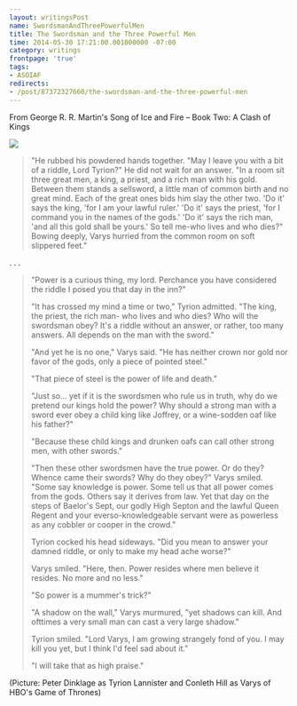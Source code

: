 ```yaml
---
layout: writingsPost
name: SwordsmanAndThreePowerfulMen
title: The Swordsman and the Three Powerful Men
time: 2014-05-30 17:21:00.001000000 -07:00
category: writings
frontpage: 'true'
tags:
- ASOIAF
redirects:
- /post/87372327660/the-swordsman-and-the-three-powerful-men
---
```


From George R. R. Martin's Song of Ice and Fire – Book Two: A Clash of Kings

<img class="imageInCenter" src="{{ site.imgFolder_writings }}{{ page.name }}/TyrionAndVarys.png">

<blockquote>
"He rubbed his powdered hands together. "May I leave you with a bit of a riddle, Lord Tyrion?" He did not wait for an answer. "In a room sit three great men, a king, a priest, and a rich man with his gold. Between them stands a sellsword, a little man of common birth and no great mind. Each of the great ones bids him slay the other two. 'Do it' says the king, 'for I am your lawful ruler.' 'Do it' says the priest, 'for I command you in the names of the gods.' 'Do it' says the rich man, 'and all this gold shall be yours.' So tell me-who lives and who dies?" Bowing deeply, Varys hurried from the common room on soft slippered feet."
</blockquote>
. . .

<blockquote>
"Power is a curious thing, my lord. Perchance you have considered the riddle I posed you that day in the inn?"<br/>

"It has crossed my mind a time or two," Tyrion admitted. "The king, the priest, the rich man- who lives and who dies? Who will the swordsman obey? It's a riddle without an answer, or rather, too many answers. All depends on the man with the sword."<br/>

"And yet he is no one," Varys said. "He has neither crown nor gold nor favor of the gods, only a piece of pointed steel."<br/>

"That piece of steel is the power of life and death."<br/>

"Just so... yet if it is the swordsmen who rule us in truth, why do we pretend our kings hold the power? Why should a strong man with a sword ever obey a child king like Joffrey, or a wine-sodden oaf like his father?"<br/>

"Because these child kings and drunken oafs can call other strong men, with other swords."<br/>

"Then these other swordsmen have the true power. Or do they? Whence came their swords? Why do they obey?" Varys smiled. "Some say knowledge is power. Some tell us that all power comes from the gods. Others say it derives from law. Yet that day on the steps of Baelor's Sept, our godly High Septon and the lawful Queen Regent and your everso-knowledgeable servant were as powerless as any cobbler or cooper in the crowd."<br/>

Tyrion cocked his head sideways. "Did you mean to answer your damned riddle, or only to make my head ache worse?"<br/>

Varys smiled. "Here, then. Power resides where men believe it resides. No more and no less."<br/>

"So power is a mummer's trick?"<br/>

"A shadow on the wall," Varys murmured, "yet shadows can kill. And ofttimes a very small man can cast a very large shadow."<br/>

Tyrion smiled. "Lord Varys, I am growing strangely fond of you. I may kill you yet, but I think I'd feel sad about it."<br/>

"I will take that as high praise."<br/>
</blockquote>

(Picture: Peter Dinklage as Tyrion Lannister and Conleth Hill as Varys of HBO's Game of Thrones)
